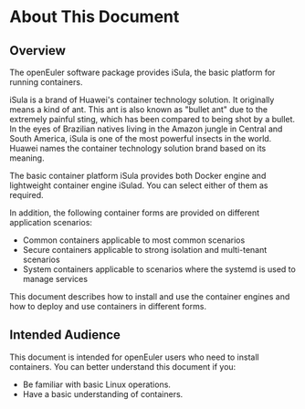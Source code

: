 # About This Document

## Overview

The openEuler software package provides iSula, the basic platform for running containers.

iSula is a brand of Huawei's container technology solution. It originally means a kind of ant. This ant is also known as "bullet ant" due to the extremely painful sting, which has been compared to being shot by a bullet. In the eyes of Brazilian natives living in the Amazon jungle in Central and South America, iSula is one of the most powerful insects in the world. Huawei names the container technology solution brand based on its meaning.

The basic container platform iSula provides both Docker engine and lightweight container engine iSulad. You can select either of them as required.

In addition, the following container forms are provided on different application scenarios:

-   Common containers applicable to most common scenarios
-   Secure containers applicable to strong isolation and multi-tenant scenarios
-   System containers applicable to scenarios where the systemd is used to manage services

This document describes how to install and use the container engines and how to deploy and use containers in different forms.

## Intended Audience

This document is intended for openEuler users who need to install containers. You can better understand this document if you:

-   Be familiar with basic Linux operations.
-   Have a basic understanding of containers.
